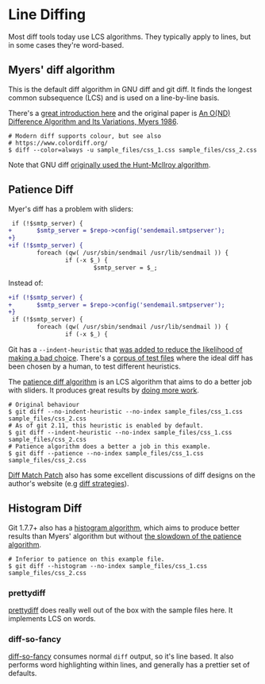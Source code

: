 # Line Diffing

Most diff tools today use LCS algorithms. They typically apply to
lines, but in some cases they're word-based.

## Myers' diff algorithm

This is the default diff algorithm in GNU diff and git diff. It finds
the longest common subsequence (LCS) and is used on a line-by-line basis.

There's a
[great introduction
here](https://blog.jcoglan.com/2017/02/12/the-myers-diff-algorithm-part-1/)
and the original paper is [An O(ND) Difference Algorithm and Its
Variations, Myers
1986](http://citeseerx.ist.psu.edu/viewdoc/summary?doi=10.1.1.4.6927).

```
# Modern diff supports colour, but see also
# https://www.colordiff.org/
$ diff --color=always -u sample_files/css_1.css sample_files/css_2.css
```

Note that GNU diff [originally used the Hunt-McIlroy
algorithm](http://fabiensanglard.net/git_code_review/diff.php).

## Patience Diff

Myer's diff has a problem with sliders:

```diff
 if (!$smtp_server) {
+       $smtp_server = $repo->config('sendemail.smtpserver');
+}
+if (!$smtp_server) {
        foreach (qw( /usr/sbin/sendmail /usr/lib/sendmail )) {
                if (-x $_) {
                        $smtp_server = $_;
```

Instead of:

```diff
+if (!$smtp_server) {
+       $smtp_server = $repo->config('sendemail.smtpserver');
+}
 if (!$smtp_server) {
        foreach (qw( /usr/sbin/sendmail /usr/lib/sendmail )) {
                if (-x $_) {
```

Git has a `--indent-heuristic` that [was added to reduce the
likelihood of making a bad
choice](https://github.com/git/git/commit/433860f3d0beb0c6f205290bd16cda413148f098). There's
a [corpus of test files](https://github.com/mhagger/diff-slider-tools)
where the ideal diff has been chosen by a human, to test different
heuristics.

The [patience diff
algorithm](https://bramcohen.livejournal.com/73318.html) is an LCS
algorithm that aims to do a better job with sliders. It produces great
results by [doing more 
work](https://stackoverflow.com/questions/40133534/is-gits-implementation-of-the-patience-diff-algorithm-correct/40159510#40159510).

```
# Original behaviour
$ git diff --no-indent-heuristic --no-index sample_files/css_1.css sample_files/css_2.css
# As of git 2.11, this heuristic is enabled by default.
$ git diff --indent-heuristic --no-index sample_files/css_1.css sample_files/css_2.css
# Patience algorithm does a better a job in this example.
$ git diff --patience --no-index sample_files/css_1.css sample_files/css_2.css
```

[Diff Match Patch](https://github.com/google/diff-match-patch) also
has some excellent discussions of diff designs on the author's website
(e.g [diff strategies](https://neil.fraser.name/writing/diff/)).

## Histogram Diff

Git 1.7.7+ also has a [histogram
algorithm](https://stackoverflow.com/a/32367597/509706), which aims to
produce better results than Myers' algorithm but without [the slowdown
of the patience algorithm](https://github.com/git/git/commit/85551232b56e763ecfcc7222e0858bac4e962c80).

```
# Inferior to patience on this example file.
$ git diff --histogram --no-index sample_files/css_1.css sample_files/css_2.css
```

### prettydiff

[prettydiff](https://github.com/romankoblov/prettydiff) does really
well out of the box with the sample files here. It implements LCS on words.

### diff-so-fancy

[diff-so-fancy](https://github.com/so-fancy/diff-so-fancy) consumes
normal `diff` output, so it's line based. It also performs word
highlighting within lines, and generally has a prettier set of
defaults.

